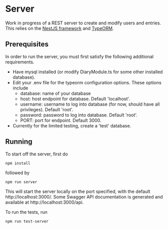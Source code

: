 # Server
Work in progress of a REST server to create and modify users and entries. This relies
on the [NestJS framework](https://github.com/nestjs/nest) and [TypeORM](https://github.com/typeorm/typeorm).

## Prerequisites
In order to run the server, you must first satisfy the following additional requirements.
* Have mysql installed (or modify DiaryModule.ts for some other installed database).
* Edit your .env file for the typeorm configuration options.  These options include
  - database: name of your database
  - host: host endpoint for database.  Default 'localhost'.
  - username: username to log into database (for now, should have all privileges). Default 'root'.
  - password: password to log into database.  Default 'root'.
  - PORT: port for endpoint.  Default 3000.
* Currently for the limited testing, create a 'test' database.

## Running
To start off the server, first do
```
npm install
```
followed by
```
npm run server
```
This will start the server locally on the port specified,
with the default http://localhost:3000/.  Some Swagger API documentation is generated and available
at http://localhost:3000/api.

To run the tests, run 
```
npm run test-server
```
